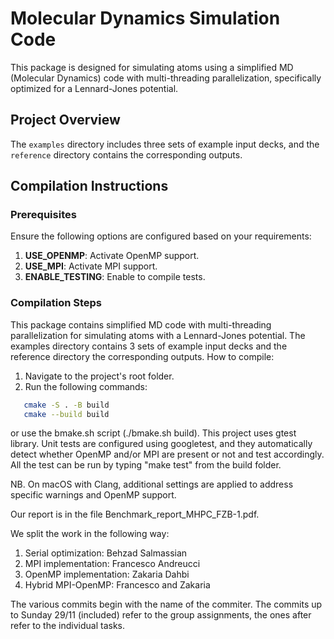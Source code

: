# Molecular Dynamics Simulation Code

This package is designed for simulating atoms using a simplified MD (Molecular Dynamics) code with multi-threading parallelization, specifically optimized for a Lennard-Jones potential.

## Project Overview

The `examples` directory includes three sets of example input decks, and the `reference` directory contains the corresponding outputs.

## Compilation Instructions

### Prerequisites
Ensure the following options are configured based on your requirements:

1. **USE_OPENMP**: Activate OpenMP support.
2. **USE_MPI**: Activate MPI support.
3. **ENABLE_TESTING**: Enable to compile tests.

### Compilation Steps
This package contains simplified MD code with multi-threading parallelization for simulating atoms with a Lennard-Jones potential. The examples directory contains 3 sets of example input decks and the reference directory the corresponding outputs. 
How to compile:

1. Navigate to the project's root folder.
2. Run the following commands:

```bash
   cmake -S . -B build
   cmake --build build
```
or use the bmake.sh script (./bmake.sh build). This project uses gtest library. Unit tests are configured using googletest, and they automatically detect whether OpenMP and/or MPI are present or not and test accordingly. All the test can be run by typing "make test" from the build folder.

NB. On macOS with Clang, additional settings are applied to address specific warnings and OpenMP support.

Our report is in the file Benchmark_report_MHPC_FZB-1.pdf.

We split the work in the following way:
1. Serial optimization: Behzad Salmassian
2. MPI implementation: Francesco Andreucci
3. OpenMP implementation: Zakaria Dahbi
4. Hybrid MPI-OpenMP: Francesco and Zakaria

The various commits begin with the name of the commiter. The commits up to Sunday 29/11 (included) refer to the group assignments, the ones after refer to the individual tasks.